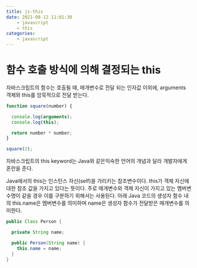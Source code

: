 ```yaml
---
title: js-this
date: 2021-08-12 11:01:30
    - javascript 
    - this
categories: 
    - javascript
---
```


# 함수 호출 방식에 의해 결정되는 this
자바스크립트의 함수는 호출될 때, 매개변수로 전달 되는 인자값 이외에, arguments 객체와 this를 암묵적으로 전달 받는다. 

``` javascript
function square(number) {

  console.log(arguments);
  console.log(this);

  return number * number;
}

square(2);
```

자바스크립트의 this keyword는 Java와 같은익숙한 언어의 개념과 달라 개발자에게 혼란을 준다. 

Java에서의 this는 인스턴스 자신(self)을 가리키는 참조변수이다. this가 객체 자신에 대한 참조 값을 가지고 있다는 뜻이다. 주로 매개변수와 객체 자신이 가지고 있는 멤버변수명이 같을 경우 이를 구분하기 위해서는 사용된다. 아래 Java 코드의 생성자 함수 내의 this.name은 멤버변수를 의미하며 name은 생성자 함수가 전달받은 매개변수를 의미한다. 

``` java
public Class Person {

  private String name;

  public Person(String name) {
    this.name = name;
  }
}
```

